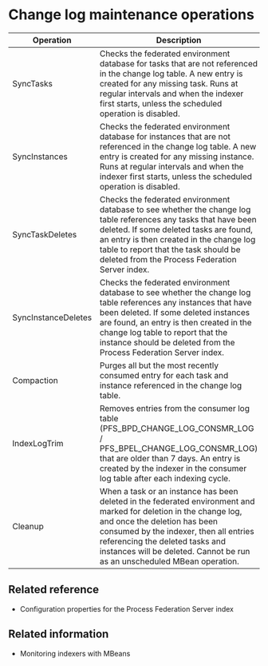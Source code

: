 # Change log maintenance operations

| Operation           | Description                                                                                                                                                                                                                                                                                                  |
|---------------------|--------------------------------------------------------------------------------------------------------------------------------------------------------------------------------------------------------------------------------------------------------------------------------------------------------------|
| SyncTasks           | Checks the federated environment database for tasks that are not referenced in the change log table. A new entry is created for any missing task. Runs at regular intervals and when the indexer first starts, unless the scheduled operation is disabled.                                                   |
| SyncInstances       | Checks the federated environment database for instances that are not referenced in the change log table. A new entry is created for any missing instance. Runs at regular intervals and when the indexer first starts, unless the scheduled operation is disabled.                                           |
| SyncTaskDeletes     | Checks the federated environment database to see whether the change log table references any tasks that have been deleted. If some deleted tasks are found, an entry is then created in the change log table to report that the task should be deleted from the Process Federation Server index.             |
| SyncInstanceDeletes | Checks the federated environment database to see whether the change log table references any instances that have been deleted. If some deleted instances are found, an entry is then created in the change log table to report that the instance should be deleted from the Process Federation Server index. |
| Compaction          | Purges all but the most recently consumed entry for each task and instance referenced in the change log table.                                                                                                                                                                                               |
| IndexLogTrim        | Removes entries from the consumer log table (PFS\_BPD\_CHANGE\_LOG\_CONSMR\_LOG / PFS\_BPEL\_CHANGE\_LOG\_CONSMR\_LOG) that are older than 7 days. An entry is created by the indexer in the consumer log table after each indexing cycle.                                                                             |
| Cleanup             | When a task or an instance has been deleted in the federated environment and marked for deletion in the change log, and once the deletion has been consumed by the indexer, then all entries referencing the deleted tasks and instances will be deleted. Cannot be run as an unscheduled MBean operation.   |

## Related reference

- Configuration properties for the Process Federation Server index

## Related information

- Monitoring indexers with MBeans